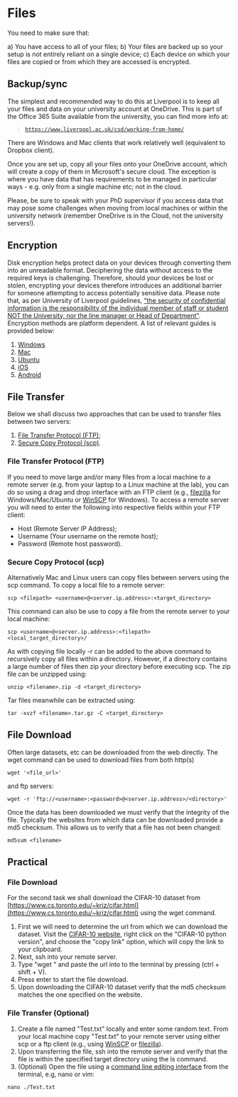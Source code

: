 # Files

You need to make sure that:

a) You have access to all of your files;
b) Your files are backed up so your setup is not entirely reliant on a single device;
c) Each device on which your files are copied or from which they are accessed
is encrypted.

## Backup/sync

The simplest and recommended way to do this at Liverpool is to keep all your
files and data on your university account at OneDrive. This is part of the
Office 365 Suite available from the university, you can find more info at:

> [`https://www.liverpool.ac.uk/csd/working-from-home/`](https://www.liverpool.ac.uk/csd/working-from-home/)

There are Windows and Mac clients that work relatively well (equivalent to
Dropbox client).

Once you are set up, copy all your files onto your OneDrive account, which
will create a copy of them in Microsoft's secure cloud. The exception is
where you have data that has requirements to be managed in particular ways - e.g.
only from a single machine etc; not in the cloud.

Please, be sure to speak with your PhD supervisor if you access data that
may pose some challenges when moving from local machines or within the university
network (remember OneDrive is in the Cloud, not the university servers!).

## Encryption

<!---[Add guide to encryption: what it is and how to set up on
Windows/macOS/Linux/iOS/Android]--->

Disk encryption helps protect data on your devices through converting 
them into an unreadable format. Deciphering the data without access to the 
required keys is challenging. Therefore, should your devices be lost or stolen, 
encrypting your devices therefore introduces an additional barrier for someone 
attempting to access potentially sensitive data. Please note that, as per 
University of Liverpool guidelines, 
["the security of confidential information is the responsibility of the individual 
member of staff or student NOT the University, nor the line manager or Head of 
Department"](https://www.liverpool.ac.uk/csd/security/information-security/encryption/). 
Encryption methods are platform dependent. A list of relevant guides is provided below:

1) [Windows](https://www.liverpool.ac.uk/csd/security/information-security/encryption/)
1) [Mac](https://support.apple.com/en-gb/guide/disk-utility/dskutl35612/mac)
1) [Ubuntu](https://help.ubuntu.com/community/Full_Disk_Encryption_Howto_2019)
1) [iOS](https://support.apple.com/en-gb/guide/security/secf6276da8a/1/web/1)
1) [Android](https://www.howtogeek.com/141953/how-to-encrypt-your-android-phone-and-why-you-might-want-to/)


## File Transfer

Below we shall discuss two approaches that can be used to transfer files between
two servers:

1) [File Transfer Protocol (FTP)](https://en.wikipedia.org/wiki/File_Transfer_Protocol); 
2) [Secure Copy Protocol (scp)](https://en.wikipedia.org/wiki/Secure_copy).

### File Transfer Protocol (FTP)

If you need to move large and/or many files from a local machine to a remote
server (e.g. from your laptop to a Linux machine at the lab), you can do so 
using a drag and drop interface with an FTP client (e.g., [filezilla](https://filezilla-project.org/) 
for Windows/Mac/Ubuntu or [WinSCP](https://winscp.net/eng/index.php) for Windows). To access 
a remote server you will need to enter the following into respective fields within your FTP client: 
 
* Host (Remote Server IP Address);
* Username (Your username on the remote host);
* Password (Remote host password).

### Secure Copy Protocol (scp)

Alternatively Mac and Linux users can copy files between servers using the scp command.
To copy a local file to a remote server:

```shell
scp <filepath> <username>@<server.ip.address>:<target_directory>
```

This command can also be use to copy a file from the remote server to your local machine:

```shell
scp <username>@<server.ip.address>:<filepath> <local_target_directory>/
```

As with copying file locally -r can be added to the above command to recursively copy
all files within a directory. However, if a directory contains a large number of files
then zip your directory before executing scp. The zip file can be unzipped using:

```shell
unzip <filename>.zip -d <target_directory>
```

Tar files meanwhile can be extracted using:

```shell
tar -xvzf <filename>.tar.gz -C <target_directory>
```

## File Download

Often large datasets, etc can be downloaded from the web directly. 
The wget command can be used to download files from both http(s) 

```shell
wget '<file_url>'
```

and ftp servers:

```shell
wget -r 'ftp://<username>:<password>@<server.ip.address>/<directory>'
```

Once the data has been downloaded we must verify that the integrity of the file. 
Typically the websites from which data can be downloaded provide a md5 checksum. 
This allows us to verify that a file has not been changed: 

```shell
md5sum <filename>
```

## Practical

### File Download

For the second task we shall download the CIFAR-10 dataset from 
[https://www.cs.toronto.edu/~kriz/cifar.html](https://www.cs.toronto.edu/~kriz/cifar.html) 
using the wget command. 

1) First we will need to determine the url from which we can download the dataset.
Visit the [CIFAR-10 website](https://www.cs.toronto.edu/~kriz/cifar.html), right 
click on the "CIFAR-10 python version", and choose the "copy link" option, 
which will copy the link to your clipboard. 
1) Next, ssh into your remote server. 
1) Type "wget " and paste the url into to the terminal by pressing (ctrl + shift + V).
1) Press enter to start the file download.
1) Upon downloading the CIFAR-10 dataset verify that the md5 checksum matches the one specified on the website. 

### File Transfer (Optional)

1) Create a file named "Test.txt" locally and enter some random text. 
From your local machine copy "Test.txt" to your remote server using either 
scp or a ftp client (e.g., using [WinSCP](https://winscp.net/eng/index.php)
or [filezilla](https://filezilla-project.org/)). 
1) Upon transferring the file, ssh into the remote server and verify that the file is within the 
specified target directory using the ls command. 
1) (Optional) Open the file using a 
[command line editing interface](https://en.wikipedia.org/wiki/List_of_text_editors) from the terminal, e.g, nano or vim:

```shell
nano ./Test.txt
```
